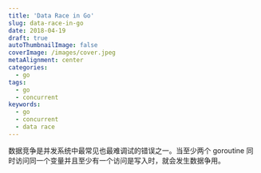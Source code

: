 ```yaml
---
title: 'Data Race in Go'
slug: data-race-in-go
date: 2018-04-19
draft: true
autoThumbnailImage: false
coverImage: /images/cover.jpeg
metaAlignment: center
categories:
  - go
tags:
  - go
  - concurrent
keywords:
  - go
  - concurrent
  - data race
---
```


数据竞争是并发系统中最常见也最难调试的错误之一。当至少两个 goroutine 同时访问同一个变量并且至少有一个访问是写入时，就会发生数据争用。

<!--more-->

